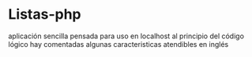 # Listas-php

aplicación sencilla pensada para uso en localhost
al principio del código lógico hay comentadas algunas caracteristicas atendibles en inglés
